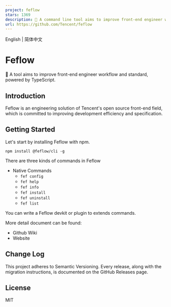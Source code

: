 ```yaml
---
project: feflow
stars: 1369
description: 🚀 A command line tool aims to improve front-end engineer workflow and standard, powered by TypeScript.
url: https://github.com/Tencent/feflow
---
```


English | 简体中文

Feflow
======

🚀 A tool aims to improve front-end engineer workflow and standard, powered by TypeScript.

  

Introduction
------------

Feflow is an engineering solution of Tencent's open source front-end field, which is committed to improving development efficiency and specification.

Getting Started
---------------

Let's start by installing Feflow with npm.

```
npm install @feflow/cli -g
```

There are three kinds of commands in Feflow

-   Native Commands
    -   `fef config`
    -   `fef help`
    -   `fef info`
    -   `fef install`
    -   `fef uninstall`
    -   `fef list`

You can write a Feflow devkit or plugin to extends commands.

More detail document can be found:

-   Github Wiki
-   Website

Change Log
----------

This project adheres to Semantic Versioning. Every release, along with the migration instructions, is documented on the GitHub Releases page.

License
-------

MIT
